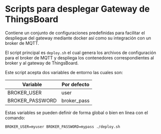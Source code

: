 # Scripts para desplegar Gateway de ThingsBoard

Contiene un conjunto de configuraciones predefinidas para facilitar el
despliegue del gateway mediante docker así como su integración con un broker de
MQTT.

El script principal es `deploy.sh` el cual genera los archivos de configuración
para el broker de MQTT y despliega los contenedores correspondientes al broker
y al gateway de ThingsBoard.

Este script acepta dos variables de entorno las cuales son:

| Variable        | Por defecto   |
| ----------------| ------------- |
| BROKER_USER     | user          |
| BROKER_PASSWORD | broker_pass   |

Estas variables se pueden definir de forma global o bien en línea con el
comando:
```
BROKER_USER=myuser BROKER_PASSWORD=mypass ./deploy.sh
```
